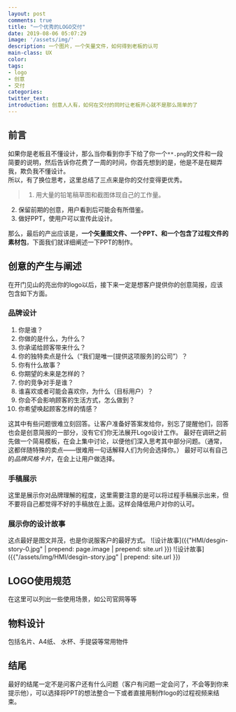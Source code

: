 ```yaml
---
layout: post
comments: true
title: "一个优秀的LOGO交付"
date: 2019-08-06 05:07:29
image: '/assets/img/'
description: 一个图片，一个矢量文件，如何得到老板的认可
main-class: UX
color:
tags:
- logo
- 创意
- 交付
categories:
twitter_text:
introduction: 创意人人有，如何在交付的同时让老板开心就不是那么简单的了
---
```


## 前言
如果你是老板且不懂设计，那么当你看到你手下给了你一个`**.png`的文件和一段简要的说明，然后告诉你花费了一周的时间，你首先想到的是，他是不是在糊弄我，欺负我不懂设计。  
所以，有了换位思考，这里总结了三点来是你的交付变得更优秀。
<!-- 名片模板、简单的物料设计、前期策划、ppt：铅笔稿草图、截图参考、文字阐述说明、logo规范使用、物料设计 名片、A4纸、水杯、手提袋、成品流程视频 -->
> 1. 用大量的铅笔稿草图和截图体现自己的工作量。
2. 保留前期的创意，用户看到后可能会有所借鉴。
3. 做好PPT，使用户可以宣传此设计。  

那么，最后的产出应该是，**一个矢量图文件、一个PPT、和一个包含了过程文件的素材包**，下面我们就详细阐述一下PPT的制作。

## 创意的产生与阐述
在开门见山的亮出你的logo以后，接下来一定是想客户提供你的创意简报，应该包含如下方面。
### 品牌设计
1. 你是谁？
2. 你做的是什么，为什么？
3. 你承诺给顾客带来什么？
4. 你的独特卖点是什么（“我们是唯一[提供这项服务]的公司”）？
5. 你有什么故事？
6. 你期望的未来是怎样的？
7. 你的竞争对手是谁？
8. 谁喜欢或者可能会喜欢你，为什么（目标用户）？
9. 你会不会影响顾客的生活方式，怎么做到？
10. 你希望唤起顾客怎样的情感？

这其中有些问题很难立刻回答。让客户准备好答案发给你，别忘了提醒他们，回答也会是创意简报的一部分，没有它们你无法展开Logo设计工作。
最好在调研之前先做一个简易模板，在会上集中讨论，以便他们深入思考其中部分问题。（通常，这都伴随特殊的卖点——很难用一句话解释人们为何会选择你。）
最好可以有自己的*品牌风格卡片*，在会上让用户做选择。
### 手稿展示
这里是展示你对品牌理解的程度，这里需要注意的是可以将过程手稿展示出来，但不要将自己都觉得不好的手稿放在上面。这样会降低用户对你的认可。

### 展示你的设计故事
这点最好是图文并茂，也是你说服客户的最好方式。
![设计故事]({{"HMI/desgin-story-0.jpg" | prepend: page.image | prepend: site.url }})
![设计故事]({{"/assets/img/HMI/desgin-story.jpg" | prepend: site.url }})

## LOGO使用规范
在这里可以列出一些使用场景，如公司官网等等

## 物料设计
包括名片、A4纸、 水杯、手提袋等常用物件

## 结尾
最好的结尾一定不是问客户还有什么问题（客户有问题一定会问了，不会等到你来提示他），可以选择将PPT的想法整合一下或者直接用制作logo的过程视频来结束。